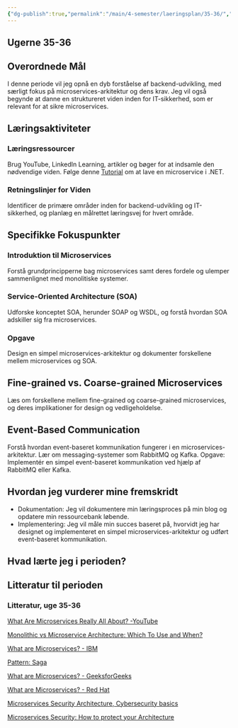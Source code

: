 ```yaml
---
{"dg-publish":true,"permalink":"/main/4-semester/laeringsplan/35-36/","title":"Uge 35-36","tags":["læringsmål","systemudvikling","projektarbejde","programmering"],"created":"2024-08-23T11:34:18.198+02:00"}
---
```



## Ugerne 35-36

## Overordnede Mål

I denne periode vil jeg opnå en dyb forståelse af backend-udvikling, med
særligt fokus på microservices-arkitektur og dens krav. Jeg vil også
begynde at danne en struktureret viden inden for IT-sikkerhed, som er
relevant for at sikre microservices.

## Læringsaktiviteter

### Læringsressourcer

Brug YouTube, LinkedIn Learning, artikler og bøger for at indsamle den
nødvendige viden.
Følge denne [Tutorial](https://www.youtube.com/watch?v=CqCDOosvZIk) om at lave
en microservice i .NET.

### Retningslinjer for Viden

Identificer de primære områder inden for backend-udvikling og IT-sikkerhed, og
planlæg en målrettet læringsvej for hvert område.

## Specifikke Fokuspunkter

### Introduktion til Microservices

Forstå grundprincipperne bag microservices samt deres fordele og ulemper
sammenlignet med monolitiske systemer.

### Service-Oriented Architecture (SOA)

Udforske konceptet SOA, herunder SOAP og WSDL, og forstå hvordan SOA adskiller
sig fra microservices.

### Opgave

Design en simpel microservices-arkitektur og dokumenter forskellene mellem
microservices og SOA.

## Fine-grained vs. Coarse-grained Microservices

Læs om forskellene mellem fine-grained og coarse-grained microservices, og
deres implikationer for design og vedligeholdelse.

## Event-Based Communication

Forstå hvordan event-baseret kommunikation fungerer i en microservices-arkitektur.
Lær om messaging-systemer som RabbitMQ og Kafka.
Opgave: Implementér en simpel event-baseret kommunikation ved hjælp af
RabbitMQ eller Kafka.

## Hvordan jeg vurderer mine fremskridt

- Dokumentation: Jeg vil dokumentere min læringsproces på min blog og opdatere
min ressourcebank løbende.
- Implementering: Jeg vil måle min succes baseret på, hvorvidt jeg har
designet og implementeret en simpel microservices-arkitektur og udført
event-baseret kommunikation.

## Hvad lærte jeg i perioden?

## Litteratur til perioden

### Litteratur, uge 35-36

[What Are Microservices Really All About? -YouTube](https://www.youtube.com/watch?v=lTAcCNbJ7KE)

[Monolithic vs Microservice Architecture: Which To Use and When?](https://www.youtube.com/watch?v=NdeTGlZ__Do)

[What are Microservices? - IBM](https://www.ibm.com/topics/microservices)

[Pattern: Saga](https://microservices.io/patterns/data/saga.html)

[What are Microservices? - GeeksforGeeks](https://www.geeksforgeeks.org/microservices/)

[What are Microservices? - Red Hat](https://www.redhat.com/en/topics/microservices/what-are-microservices)

[Microservices Security Architecture, Cybersecurity basics](https://www.youtube.com/watch?v=m438IXxaQJ4)

[Microservices Security: How to protect your Architecture](https://www.atlassian.com/microservices/cloud-computing/microservices-security)

